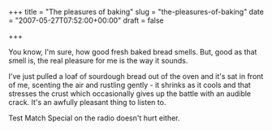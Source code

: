 +++
title = "The pleasures of baking"
slug = "the-pleasures-of-baking"
date = "2007-05-27T07:52:00+00:00"
draft = false

+++

You know, I'm sure, how good fresh baked bread smells. But, good as that smell is, the real pleasure for me is the way it sounds.

I've just pulled a loaf of sourdough bread out of the oven and it's sat in front of me, scenting the air and rustling gently - it shrinks as it cools and that stresses the crust which occasionally gives up the battle with an audible crack. It's an awfully pleasant thing to listen to.

Test Match Special on the radio doesn't hurt either.
